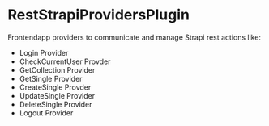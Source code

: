 # RestStrapiProvidersPlugin

Frontendapp providers to communicate and manage Strapi rest actions like:

- Login Provider
- CheckCurrentUser Provder
- GetCollection Provider
- GetSingle Provider
- CreateSingle Provder
- UpdateSingle Provider
- DeleteSingle Provider
- Logout Provider